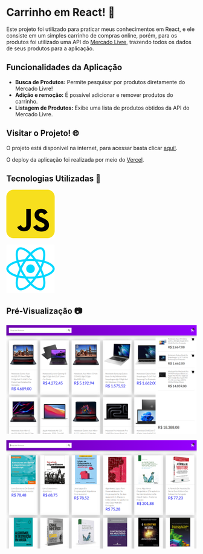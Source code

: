 # Carrinho em React! 🛒

Este projeto foi utilizado para praticar meus conhecimentos em React, e ele consiste em um simples carrinho de compras online, porém, para os produtos foi utilizado uma API do [Mercado Livre](https://www.mercadolivre.com.br/), trazendo todos os dados de seus produtos para a aplicação.

## Funcionalidades da Aplicação

- **Busca de Produtos:** Permite pesquisar por produtos diretamente do Mercado Livre!
- **Adição e remoção:** É possível adicionar e remover produtos do carrinho.
- **Listagem de Produtos:** Exibe uma lista de produtos obtidos da API do Mercado Livre.

## Visitar o Projeto! 🌐

O projeto está disponível na internet, para acessar basta clicar [aqui!](https://carrinho-react-ten.vercel.app/).

O deploy da aplicação foi realizada por meio do [Vercel](https://vercel.com/).

## Tecnologias Utilizadas 🧰

![Javascript](ReadmeImages/javascript-svgrepo-com.svg)

![React](ReadmeImages/react-svgrepo-com.svg)

## Pré-Visualização 📷

![App Screenshot](ReadmeImages/Screenshot_1.png)

![App Screenshot](ReadmeImages/Screenshot_2.png)